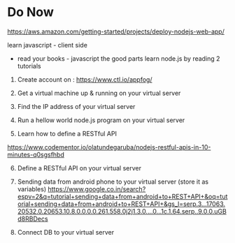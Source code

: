 # Do Now
https://aws.amazon.com/getting-started/projects/deploy-nodejs-web-app/

learn javascript - client side
+ read your books - javascript the good parts
learn node.js by reading 2 tutorials


1) Create account on :
https://www.ctl.io/appfog/

2) Get a virtual machine up & running on your virtual server

3) Find the IP address of your virtual server

4) Run a hellow world node.js program on your virtual server

5) Learn how to define a RESTful API

https://www.codementor.io/olatundegaruba/nodejs-restful-apis-in-10-minutes-q0sgsfhbd

6) Define a RESTful API on your virtual server

7) Sending data from android phone to your virtual server
(store it as variables)
https://www.google.co.in/search?espv=2&q=tutorial+sending+data+from+android+to+REST+API+&oq=tutorial+sending+data+from+android+to+REST+API+&gs_l=serp.3...17063.20532.0.20653.10.8.0.0.0.0.261.558.0j2j1.3.0....0...1c.1.64.serp..9.0.0.uGBd8RBDecs

8) Connect DB to your virtual server




